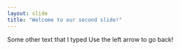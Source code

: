 ```yaml
---
layout: slide
title: "Welcome to our second slide!"
---
```

Some other text that I typed
Use the left arrow to go back!
